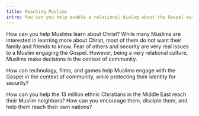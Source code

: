 ```yaml
---
title: Reaching Muslims
intro: How can you help enable a relational dialog about the Gospel with the 2 Billion Muslims globally?
---
```

How can you help Muslims learn about Christ? While many Muslims are interested in learning more about Christ, most of them do not want their family and friends to know. Fear of others and security are very real issues to a Muslim engaging the Gospel. However, being a very relational culture, Muslims make decisions in the context of community.

How can technology, films, and games help Muslims engage with the Gospel in the context of community, while protecting their identity for security?

How can you help the 13 million ethnic Christians in the Middle East reach their Muslim neighbors? How can you encourage them, disciple them, and help them reach their own nations?
